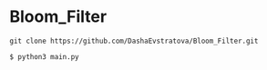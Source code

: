# Bloom_Filter

    git clone https://github.com/DashaEvstratova/Bloom_Filter.git
```
$ python3 main.py